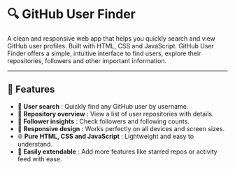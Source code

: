 # 🔍 GitHub User Finder

A clean and responsive web app that helps you quickly search and view GitHub user profiles. Built with HTML, CSS and JavaScript. GitHub User Finder offers a simple, intuitive interface to find users, explore their repositories, followers and other important information.

---

## 🚀 Features  
- 🔎 **User search** : Quickly find any GitHub user by username.  
- 📁 **Repository overview** : View a list of user repositories with details.  
- 👥 **Follower insights** : Check followers and following counts.  
- 📱 **Responsive design** : Works perfectly on all devices and screen sizes.  
- 🌐 **Pure HTML, CSS and JavaScript** : Lightweight and easy to understand.  
- 🧩 **Easily extendable** : Add more features like starred repos or activity feed with ease.
